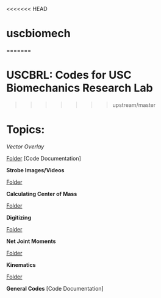 <<<<<<< HEAD
# uscbiomech
=======
# USCBRL: Codes for USC Biomechanics Research Lab
>>>>>>> upstream/master

# Topics:

*Vector Overlay*

[Folder](https://github.com/USCBiomechanicsLab/labcodes/tree/master/VectorOverlay) [Code Documentation]

**Strobe Images/Videos**

[Folder](https://github.com/USCBiomechanicsLab/labcodes/tree/master/Strobe)

**Calculating Center of Mass**

[Folder](https://github.com/USCBiomechanicsLab/labcodes/tree/master/CalcCOM)

**Digitizing**

[Folder](https://github.com/USCBiomechanicsLab/labcodes/tree/master/digitizing)

**Net Joint Moments**

[Folder](https://github.com/USCBiomechanicsLab/labcodes/tree/master/NJM)

**Kinematics**

[Folder](https://github.com/USCBiomechanicsLab/labcodes/tree/master/kinematics)

**General Codes**
[Code Documentation]
